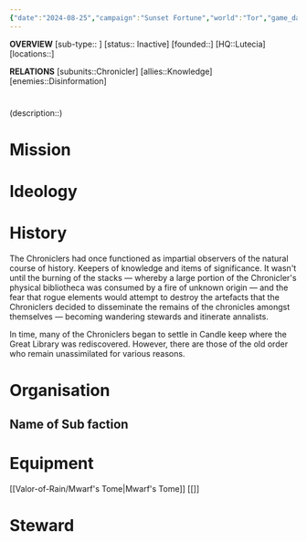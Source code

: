 ```yaml
---
{"date":"2024-08-25","campaign":"Sunset Fortune","world":"Tor","game_date":null,"type":"faction","first mentioned":null,"met":null,"rel":null,"tags":null,"icon":"FasUsers","dg-publish":true,"permalink":"/valor-of-rain/order-of-the-apostle/","dgPassFrontmatter":true,"created":"2024-08-25T22:38:23.708+09:30","updated":"2025-08-21T12:57:50.158+09:30"}
---
```


**OVERVIEW**
[sub-type:: ]
[status:: Inactive]
[founded::]
[HQ::Lutecia]
[locations::]

**RELATIONS**
[subunits::Chronicler]
[allies::Knowledge]
[enemies::Disinformation]

# 
(description::)



# Mission


# Ideology


# History

The Chroniclers had once functioned as impartial observers of the natural course of history.  Keepers of knowledge and items of significance.  It wasn't until the burning of the stacks — whereby a large portion of the Chronicler's physical bibliotheca was consumed by a fire of unknown origin — and the fear that rogue elements would attempt to destroy the artefacts that the Chroniclers decided to disseminate the remains of the chronicles amongst themselves — becoming wandering stewards and itinerate annalists.

In time, many of the Chroniclers began to settle in Candle keep where the Great Library was rediscovered.  However, there are those of the old order who remain unassimilated for various reasons.




# Organisation



## Name of Sub faction 



# Equipment
[[Valor-of-Rain/Mwarf's Tome\|Mwarf's Tome]]
[[]]
# Steward